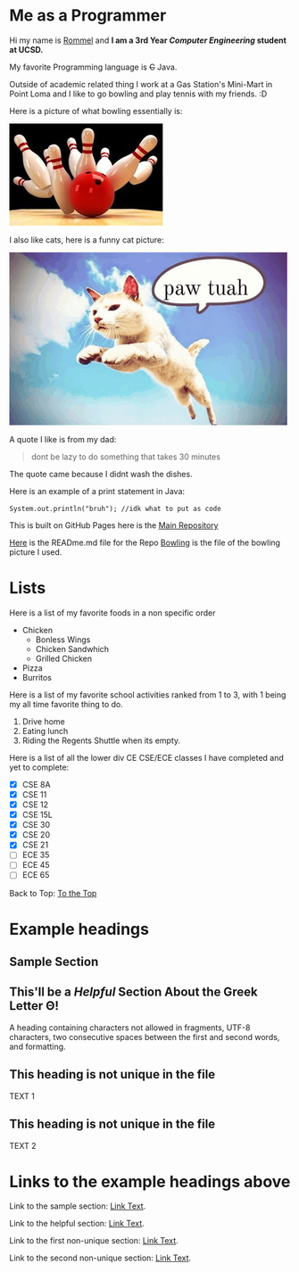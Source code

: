 # Me as a Programmer


Hi my name is <ins> Rommel</ins> and **I am a 3rd Year _Computer Engineering_ student at UCSD.**

My favorite Programming language is ~~C~~ Java.

Outside of academic related thing I work at a Gas Station's Mini-Mart in Point Loma and I like to go bowling and play tennis with my friends. :D

Here is a picture of what bowling essentially is:

![Image](bowling.jpeg)

I also like cats, here is a funny cat picture:

![Image](pawtuah.png)

A quote I like is from my dad:
> dont be lazy to do something that takes 30 minutes

The quote came because I didnt wash the dishes. 

Here is an example of a print statement in Java:
```
System.out.println("bruh"); //idk what to put as code
```
This is built on GitHub Pages here is the [Main Repository](https://github.com/rcabotaje/lab1cse110)

[Here](README.md) is the READme.md file for the Repo
[Bowling](bowling.jpeg) is the file of the bowling picture I used.

# Lists

Here is a list of my favorite foods in a non specific order

- Chicken
  - Bonless Wings
  - Chicken Sandwhich
  - Grilled Chicken
- Pizza
- Burritos


Here is a list of my favorite school activities ranked from 1 to 3, with 1 being my all time favorite thing to do.

1. Drive home
2. Eating lunch
3. Riding the Regents Shuttle when its empty.

Here is a list of all the lower div CE CSE/ECE classes I have completed and yet to complete:

- [x] CSE 8A
- [x] CSE 11
- [x] CSE 12
- [x] CSE 15L
- [x] CSE 30
- [x] CSE 20
- [x] CSE 21
- [ ] ECE 35
- [ ] ECE 45
- [ ] ECE 65 

Back to Top: [To the Top](#me-as-a-programmer)


# Example headings

## Sample Section

## This'll be a _Helpful_ Section About the Greek Letter Θ!
A heading containing characters not allowed in fragments, UTF-8 characters, two consecutive spaces between the first and second words, and formatting.

## This heading is not unique in the file

TEXT 1

## This heading is not unique in the file

TEXT 2

# Links to the example headings above

Link to the sample section: [Link Text](#sample-section).

Link to the helpful section: [Link Text](#thisll-be-a-helpful-section-about-the-greek-letter-Θ).

Link to the first non-unique section: [Link Text](#this-heading-is-not-unique-in-the-file).

Link to the second non-unique section: [Link Text](#this-heading-is-not-unique-in-the-file-1).
